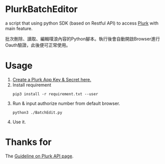 # PlurkBatchEditor

a script that using python SDK (based on Restful API) to access [Plurk](https://www.plurk.com/) with main feature.

批次刪除、讀取、編輯噗浪內容的Python腳本。執行後會自動開啟Browser進行Oauth驗證，此後便可正常使用。

# Usage
1. [Create a Plurk App Key & Secret here.](https://www.plurk.com/PlurkApp/)
2. Install requirement
   ```
   pip3 install -r requirement.txt --user
   ```
3. Run & input authorize number from default browser.
   ```
   python3 ./BatchEdit.py
   ```
4. Use it.

# Thanks for 
The [Guideline on Plurk API page](https://www.plurk.com/API).

